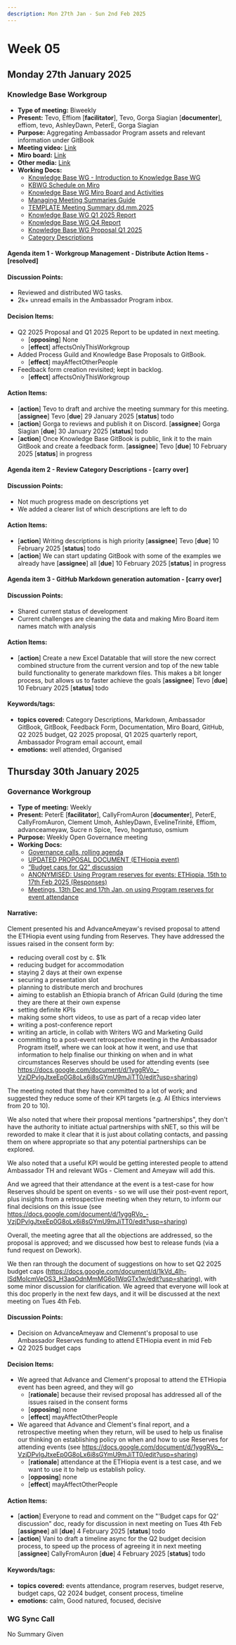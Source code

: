 ```yaml
---
description: Mon 27th Jan - Sun 2nd Feb 2025
---
```


# Week 05

## Monday 27th January 2025

### Knowledge Base Workgroup

- **Type of meeting:** Biweekly
- **Present:** Tevo, Effiom [**facilitator**], Tevo, Gorga Siagian [**documenter**], effiom, tevo, AshleyDawn, PeterE, Gorga Siagian
- **Purpose:** Aggregating Ambassador Program assets and relevant information under GitBook
- **Meeting video:** [Link](https://youtu.be/lyGXP-AhHko)
- **Miro board:** [Link](https://miro.com/app/board/uXjVN-9yivE=/?moveToWidget=3458764612932039153&cot=10)
- **Other media:** [Link](https://app.dework.xyz/singularitynet-ambas/process-guild)
- **Working Docs:**
  - [Knowledge Base WG - Introduction to Knowledge Base WG](https://www.youtube.com/watch?v=jlHcTBzeJ0Y)
  - [KBWG Schedule on Miro](https://miro.com/app/board/uXjVN-9yivE=/?moveToWidget=3458764601683623141&cot=10)
  - [Knowledge Base WG Miro Board and Activities](https://www.youtube.com/watch?v=ml_kDw09omQ)
  - [Managing Meeting Summaries Guide](https://docs.google.com/document/d/1nT2f4Mo5ySK26W6r2zNLMY-uDKiRNdNRXLzykONUIR4/)
  - [TEMPLATE Meeting Summary dd.mm.2025](https://docs.google.com/document/d/1v4zoPFp25Wx2M28JY5XiXFgBCV454iq_9fKF9sykNxU)
  - [Knowledge Base WG Q1 2025 Report](https://docs.google.com/document/d/1I1KAFNsyQTtnXduB-q34MXsR63q-3g5eIbZh4AKdb-8/)
  - [Knowledge Base WG Q4 Report](https://docs.google.com/document/d/1o7oWhDiI4TScTqgWpORIO4_SMi-HMNw91LdOq9i4Fzo/)
  - [Knowledge Base WG Proposal Q1 2025](https://docs.google.com/document/d/1lV5E52tbfTb6tSjkqZVwtp9su92AwvqQopCCce-8pIY/)
  - [Category Descriptions](https://docs.google.com/document/d/1NzpysgIDsZFigFJz4Tiik3h2l0X4FJTJC4xEbGiwsUw)

#### Agenda item 1 - Workgroup Management - Distribute Action Items - [resolved]

#### Discussion Points:
- Reviewed and distributed WG tasks.
- 2k+ unread emails in the Ambassador Program inbox.

#### Decision Items:
- Q2 2025 Proposal and Q1 2025 Report to be updated in next meeting.
  - [**opposing**] None
  - [**effect**] affectsOnlyThisWorkgroup
- Added Process Guild and Knowledge Base Proposals to GitBook.
  - [**effect**] mayAffectOtherPeople
- Feedback form creation revisited; kept in backlog.
  - [**effect**] affectsOnlyThisWorkgroup

#### Action Items:
- [**action**] Tevo to draft and archive the meeting summary for this meeting. [**assignee**] Tevo [**due**] 29 January 2025 [**status**] todo
- [**action**] Gorga to reviews and publish it on Discord. [**assignee**] Gorga Siagian [**due**] 30 January 2025 [**status**] todo
- [**action**] Once Knowledge Base GitBook is public, link it to the main GitBook and create a feedback form. [**assignee**] Tevo [**due**] 10 February 2025 [**status**] in progress

#### Agenda item 2 - Review Category Descriptions - [carry over]

#### Discussion Points:
- Not much progress made on descriptions yet
- We added a clearer list of which descriptions are left to do

#### Action Items:
- [**action**] Writing descriptions is high priority [**assignee**] Tevo [**due**] 10 February 2025 [**status**] todo
- [**action**] We can start updating GitBook with some of the examples we already have [**assignee**] all [**due**] 10 February 2025 [**status**] in progress

#### Agenda item 3 - GitHub Markdown generation automation - [carry over]

#### Discussion Points:
- Shared current status of development
- Current challenges are cleaning the data and making Miro Board item names match with analysis

#### Action Items:
- [**action**] Create a new Excel Datatable that will store the new correct combined structure from the current version and top of the new table build functionality to generate markdown files. This makes a bit longer process, but allows us to faster achieve the goals [**assignee**] Tevo [**due**] 10 February 2025 [**status**] todo

#### Keywords/tags:
- **topics covered:** Category Descriptions, Markdown, Ambassador GitBook, GitBook, Feedback Form, Documentation, Miro Board, GitHub, Q2 2025 budget, Q2 2025 proposal, Q1 2025 quarterly report, Ambassador Program email account, email
- **emotions:** well attended, Organised


## Thursday 30th January 2025


### Governance Workgroup

- **Type of meeting:** Weekly
- **Present:** PeterE [**facilitator**], CallyFromAuron [**documenter**], PeterE, CallyFromAuron, Clement Umoh, AshleyDawn, EvelineTrinité, Effiom, advanceameyaw, Sucre n Spice, Tevo, hogantuso, osmium
- **Purpose:** Weekly Open Governance meeting
- **Working Docs:**
  - [Governance calls, rolling agenda](https://docs.google.com/document/d/1t39dwlwLYYB_1z_5szq1rnOH7mVTHe8Tmwv0R6ELOyE/edit?usp=sharing)
  - [UPDATED PROPOSAL DOCUMENT (ETHiopia event)](https://docs.google.com/document/d/1PwVR29es17imlhA4T1MGGewCFeVvMovHyEKxQh7V1qg/edit?usp=sharing)
  - [“Budget caps for Q2” discussion](https://docs.google.com/document/d/1kVd_4Ih-lSdMoIcmVeOS3_H3aqOdnMmMG6o1WqGTx1w/edit?usp=sharing)
  - [ANONYMISED: Using Program reserves for events: ETHiopia, 15th to 17th Feb 2025 (Responses)](https://docs.google.com/spreadsheets/d/1ItpuSQCqWWq-HDwuiCkpdGRyUUDkCMemGKH0pke5QI0/edit?usp=sharing)
  - [Meetings, 13th Dec and 17th Jan, on using Program reserves for event attendance](https://docs.google.com/document/d/1yggRVo_-VzjDPvlgJtxeEp0G8oLx6i8sGYmU9mJiTT0/edit?usp=sharing)

#### Narrative:
Clement presented his and AdvanceAmeyaw's revised proposal to attend  the ETHiopia event using funding from Reserves. They have addressed the issues raised in the consent form by:
- reducing overall cost by c. $1k
- reducing budget for accommodation
- staying 2 days at their own expense
- securing a presentation slot
- planning to distribute merch and brochures
- aiming to establish an Ethiopia branch of African Guild (during the time they are there at their own expense
- setting definite KPIs
- making some short videos, to use as part of a recap video later
- writing a post-conference report
- writing an article, in collab with Writers WG and Marketing Guild
- committing to a post-event retrospective meeting in the Ambassador Program itself, where we can look at how it went, and use that information to help finalise our thinking on when and in what circumstances Reserves should be used for attending events (see https://docs.google.com/document/d/1yggRVo_-VzjDPvlgJtxeEp0G8oLx6i8sGYmU9mJiTT0/edit?usp=sharing)

The meeting noted that they have committed to a lot of work; and suggested they reduce some of their KPI targets (e.g. AI Ethics interviews from 20 to 10).

We also noted that where their proposal mentions "partnerships", they don't have the authority to initiate actual partnerships with sNET, so this will be reworded to make it clear that it is just about collating contacts, and passing them on where appropriate so that any potential partnerships can be explored.

We also noted that a useful KPI would be getting interested people to attend Ambassador TH and relevant WGs - Clement and Ameyaw will add this.

And we agreed that their attendance at the event is a test-case for how Reserves should be spent on events - so we will use their post-event report, plus insights from a retrospective meeting when they return, to inform our final decisions on this issue (see https://docs.google.com/document/d/1yggRVo_-VzjDPvlgJtxeEp0G8oLx6i8sGYmU9mJiTT0/edit?usp=sharing)

Overall, the meeting agree that all the objections are addressed, so the proposal is approved; and we discussed how best to release funds (via a fund request on Dework).


We then ran through the document of suggestions on how to set Q2 2025 budget caps (https://docs.google.com/document/d/1kVd_4Ih-lSdMoIcmVeOS3_H3aqOdnMmMG6o1WqGTx1w/edit?usp=sharing), with some minor discussion for clarification. We agreed that everyone will look at this doc properly in the next few days, and it will be discussed at the next meeting on Tues 4th Feb.



#### Discussion Points:
- Decision on AdvanceAmeyaw and Clemennt's proposal to use Ambassador Reserves funding to attend ETHiopia event in mid Feb
- Q2 2025 budget caps

#### Decision Items:
- We agreed that Advance and Clement's proposal to attend the ETHiopia event has been agreed, and they will go
  - [**rationale**] because their revised proposal has addressed all of the issues raised in the consent forms
  - [**opposing**] none
  - [**effect**] mayAffectOtherPeople
- We agareed that Advance and Clement's final report, and a retrospective meeting when they return, will be used to help us finalise our thinking on establishing policy on when and how to use Reserves for attending events (see https://docs.google.com/document/d/1yggRVo_-VzjDPvlgJtxeEp0G8oLx6i8sGYmU9mJiTT0/edit?usp=sharing)
  - [**rationale**] attendance at the ETHiopia event is a test case, and we want to use it to help us establish policy.
  - [**opposing**] none
  - [**effect**] mayAffectOtherPeople

#### Action Items:
- [**action**] Everyone to read and comment on the "'Budget caps for Q2' discussion" doc, ready for discussion in next meeting on Tues 4th Feb [**assignee**] all [**due**] 4 February 2025 [**status**] todo
- [**action**] Vani to draft a timeline async for the Q2 budget decision process, to speed up the process of agreeing it in next meeting [**assignee**] CallyFromAuron [**due**] 4 February 2025 [**status**] todo

#### Keywords/tags:
- **topics covered:** events attendance, program reserves, budget reserve, budget caps, Q2 2024 budget, consent process, timeline
- **emotions:** calm, Good natured, focused, decisive

### WG Sync Call

No Summary Given